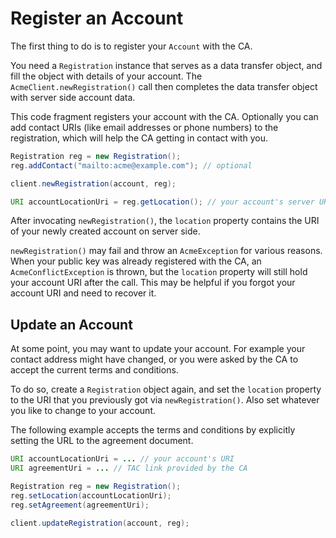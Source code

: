 # Register an Account

The first thing to do is to register your `Account` with the CA.

You need a `Registration` instance that serves as a data transfer object, and fill the object with details of your account. The `AcmeClient.newRegistration()` call then completes the data transfer object with server side account data.

This code fragment registers your account with the CA. Optionally you can add contact URIs (like email addresses or phone numbers) to the registration, which will help the CA getting in contact with you.

```java
Registration reg = new Registration();
reg.addContact("mailto:acme@example.com"); // optional

client.newRegistration(account, reg);

URI accountLocationUri = reg.getLocation(); // your account's server URI
```

After invocating `newRegistration()`, the `location` property contains the URI of your newly created account on server side.

`newRegistration()` may fail and throw an `AcmeException` for various reasons. When your public key was already registered with the CA, an `AcmeConflictException` is thrown, but the `location` property will still hold your account URI after the call. This may be helpful if you forgot your account URI and need to recover it.

## Update an Account

At some point, you may want to update your account. For example your contact address might have changed, or you were asked by the CA to accept the current terms and conditions.

To do so, create a `Registration` object again, and set the `location` property to the URI that you previously got via `newRegistration()`. Also set whatever you like to change to your account.

The following example accepts the terms and conditions by explicitly setting the URL to the agreement document.

```java
URI accountLocationUri = ... // your account's URI
URI agreementUri = ... // TAC link provided by the CA

Registration reg = new Registration();
reg.setLocation(accountLocationUri);
reg.setAgreement(agreementUri);

client.updateRegistration(account, reg);
```
